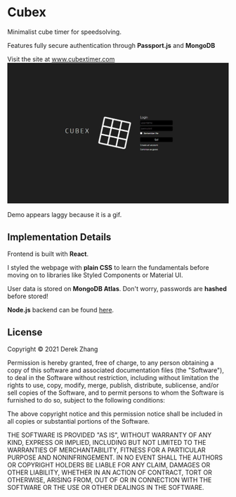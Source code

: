 # Cubex 

Minimalist cube timer for speedsolving. 

Features fully secure authentication through <b>Passport.js</b> and <b>MongoDB</b>

Visit the site at www.cubextimer.com
![demo](https://github.com/D3REKZHANG/cubex/blob/main/demo.gif?raw=true)

Demo appears laggy because it is a gif. 

<h2> Implementation Details </h2>

Frontend is built with <b>React</b>.

I styled the webpage with <b>plain CSS</b> to learn the fundamentals before moving on to libraries like Styled Components or Material UI.

User data is stored on <b>MongoDB Atlas</b>. Don't worry, passwords are <b>hashed</b> before stored!

<b>Node.js</b> backend can be found [here](https://github.com/D3REKZHANG/cubex-backend).

<h2> License </h2>

Copyright © 2021 Derek Zhang

Permission is hereby granted, free of charge, to any person obtaining a copy of this software and associated documentation files (the "Software"), to deal in the Software without restriction, including without limitation the rights to use, copy, modify, merge, publish, distribute, sublicense, and/or sell copies of the Software, and to permit persons to whom the Software is furnished to do so, subject to the following conditions:

The above copyright notice and this permission notice shall be included in all copies or substantial portions of the Software.

THE SOFTWARE IS PROVIDED "AS IS", WITHOUT WARRANTY OF ANY KIND, EXPRESS OR IMPLIED, INCLUDING BUT NOT LIMITED TO THE WARRANTIES OF MERCHANTABILITY, FITNESS FOR A PARTICULAR PURPOSE AND NONINFRINGEMENT. IN NO EVENT SHALL THE AUTHORS OR COPYRIGHT HOLDERS BE LIABLE FOR ANY CLAIM, DAMAGES OR OTHER LIABILITY, WHETHER IN AN ACTION OF CONTRACT, TORT OR OTHERWISE, ARISING FROM, OUT OF OR IN CONNECTION WITH THE SOFTWARE OR THE USE OR OTHER DEALINGS IN THE SOFTWARE.
